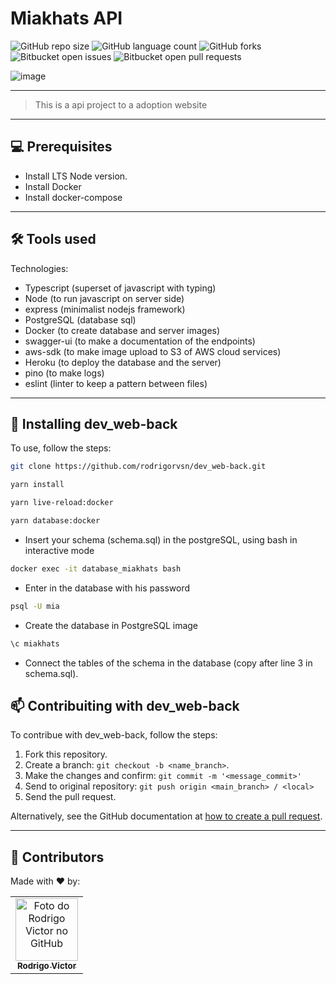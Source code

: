 # Miakhats API

<!--- https://shields.io --->

![GitHub repo size](https://img.shields.io/github/repo-size/rodrigorvsn/dev_web-back?style=for-the-badge)
![GitHub language count](https://img.shields.io/github/languages/count/rodrigorvsn/dev_web-back?style=for-the-badge)
![GitHub forks](https://img.shields.io/github/forks/rodrigorvsn/dev_web-back?style=for-the-badge)
![Bitbucket open issues](https://img.shields.io/bitbucket/issues/rodrigorvsn/dev_web-back?style=for-the-badge)
![Bitbucket open pull requests](https://img.shields.io/bitbucket/pr-raw/rodrigorvsn/dev_web-back?style=for-the-badge)

<!--- #################### mudar badges #################### --->

![image](https://user-images.githubusercontent.com/75763403/165654110-a2de08fb-b536-49bf-b6e9-fa9001465d7f.png)

<!--- #################### mudar imagem exemplo #################### --->
___
> This is a api project to a adoption website
___
## 💻 Prerequisites

- Install LTS Node version.
- Install Docker
- Install docker-compose

<!--- #################### mudar pré-requisitos  ####################--->
___
## 🛠 Tools used

Technologies:

- Typescript (superset of javascript with typing)
- Node (to run javascript on server side)
- express (minimalist nodejs framework)
- PostgreSQL (database sql)
- Docker (to create database and server images)
- swagger-ui (to make a documentation of the endpoints)
- aws-sdk (to make image upload to S3 of AWS cloud services)
- Heroku (to deploy the database and the server)
- pino (to make logs)
- eslint (linter to keep a pattern between files)
 
<!--- #################### mudar ferramentas #################### --->
___
## 🚀 Installing dev_web-back

To use, follow the steps:

```bash
git clone https://github.com/rodrigorvsn/dev_web-back.git
```

```bash
yarn install
```

```bash
yarn live-reload:docker
```

```bash
yarn database:docker
```

- Insert your schema (schema.sql) in the postgreSQL, using bash in interactive mode

```bash
docker exec -it database_miakhats bash
```

- Enter in the database with his password

```bash
psql -U mia
```

- Create the database in PostgreSQL image

```bash
\c miakhats
```

- Connect the tables of the schema in the database (copy after line 3 in schema.sql).

## 📫 Contribuiting with dev_web-back

To contribue with dev_web-back, follow the steps:

1. Fork this repository.
2. Create a branch: `git checkout -b <name_branch>`.
3. Make the changes and confirm: `git commit -m '<message_commit>'`
4. Send to original repository: `git push origin <main_branch> / <local>`
5. Send the pull request.

Alternatively, see the GitHub documentation at [how to create a pull request](https://help.github.com/en/github/collaborating-with-issues-and-pull-requests/creating-a-pull-request).
___
## 🤝 Contributors

Made with ❤️ by:

<table>
  <tr>
    <td align="center">
      <a href="#">
        <img src="https://github.com/rodrigorvsn.png" width="100px;" alt="Foto do Rodrigo Victor no GitHub"/><br>
        <sub>
          <b>Rodrigo Victor</b>
        </sub>
      </a>
    </td>
  </tr>
</table>
